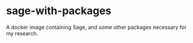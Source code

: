 # sage-with-packages
A docker image containing Sage, and some other packages necessary for my research.
